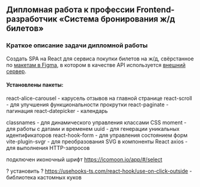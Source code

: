 ## Дипломная работа к профессии Frontend-разработчик «Система бронирования ж/д билетов»

### Краткое описание задачи дипломной работы

Создать SPA на React для сервиса покупки билетов на ж/д, свёрстанное по [макетам в Figma](https://www.figma.com/file/7981GjEsjSpBUKolk4xFoT/%D0%97%D0%B0%D0%BA%D0%B0%D0%B7-%D0%B1%D0%B8%D0%BB%D0%B5%D1%82%D0%BE%D0%B2?node-id=0%3A1), в котором в качестве API используется [внешний сервер](https://students.netoservices.ru/fe-diplom/).

#### Установлены пакеты:

react-alice-carousel - карусель отзывов на главной странице
react-scroll - для улучшения функциональности прокрутки
react-paginate - пагинация
react-datepicker - календарь

classnames - для динамического управления классами CSS
moment - для работы с датами и временем
uuid - для генерации уникальных идентификаторов
react-hook-form - для управления состоянием форм
vite-plugin-svgr - для преобразования SVG в компоненты React
axios - для выполнения HTTP-запросов

подключен иконочный шрифт
https://icomoon.io/app/#/select



? установить ?
https://usehooks-ts.com/react-hook/use-on-click-outside - библиотека кастомных куков
